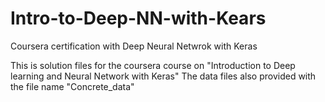 # Intro-to-Deep-NN-with-Kears
Coursera certification with Deep Neural Netwrok with Keras

This is solution files for the coursera course on "Introduction to Deep learning and Neural Network with Keras"
The data files also provided with the  file name "Concrete_data"
